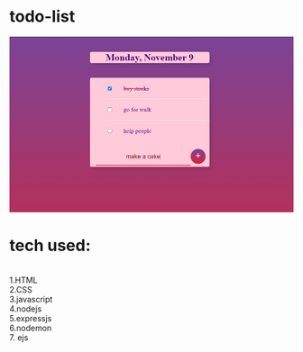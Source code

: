 # todo-list
![result](result.PNG)


# tech used:
<br>1.HTML
<br>2.CSS
<br>3.javascript
<br>4.nodejs
<br>5.expressjs
<br>6.nodemon
<br>7. ejs
